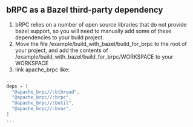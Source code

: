 ## bRPC as a Bazel third-party dependency
1. bRPC relies on a number of open source libraries that do not provide bazel support, so you will need to manually add some of these dependencies to your build project.
2. Move the file /example/build_with_bazel/build_for_brpc to the root of your project, and add the contents of /example/build_with_bazel/build_for_brpc/WORKSPACE to your WORKSPACE
3. link apache_brpc like:
  ```c++
  ...
  deps = [
    "@apache_brpc//:bthread",
    "@apache_brpc//:brpc",
    "@apache_brpc//:butil",
    "@apache_brpc//:bvar",
  ]
  ...
  ```
